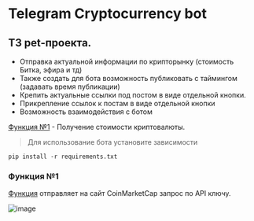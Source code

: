 # Telegram Cryptocurrency bot

## ТЗ pet-проекта.
- Отправка актуальной информации по крипторынку (стоимость Битка, эфира и тд) 
- Также создать для бота возможность публиковать с таймингом (задавать время публикации)
- Крепить актуальные ссылки под постом в виде отдельной кнопки.
- Прикрепление ссылок к постам в виде отдельной кнопки
- Возможность взаимодействия с ботом

[Функция №1](#функция-1) - Получение стоимости криптовалюты.

> Для использование бота установите зависимости
```
pip install -r requirements.txt
```

### Функция №1
[Функция](../scripts/getCrypto.py) отправляет на сайт CoinMarketCap запрос по API ключу.

![image](https://github.com/Aveylof/Telegram-Cryptocurrency-bot/blob/main/gif/func_1.gif)
